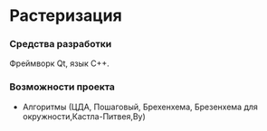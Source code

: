 # Растеризация
### Средства разработки
Фреймворк Qt, язык C++.
### Возможности проекта
* Алгоритмы (ЦДА, Пошаговый, Брехенхема, Брезенхема для окружности,Кастла-Питвея,Ву)


